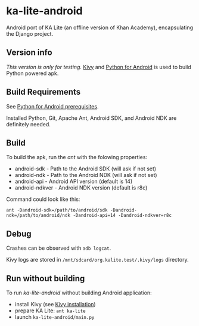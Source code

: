 ka-lite-android
===============

Android port of KA Lite (an offline version of Khan Academy), encapsulating the Django project.

Version info
------------
*This version is only for testing.*
[Kivy](https://github.com/kivy/kivy) and
[Python for Android](https://github.com/kivy/python-for-android)
is used to build Python powered apk.


Build Requirements
------------------
See [Python for Android prerequisites](http://python-for-android.readthedocs.org/en/latest/prerequisites/).

Installed Python, Git, Apache Ant, Android SDK, and Android NDK are definitely needed.

Build
-----
To build the apk, run the _ant_ with the folowing properties:

* android-sdk - Path to the Android SDK (will ask if not set)
* android-ndk - Path to the Android NDK (will ask if not set)
* android-api - Android API version (default is 14)
* android-ndkver - Android NDK version (default is r8c)

Command could look like this:

    ant -Dandroid-sdk=/path/to/android/sdk -Dandroid-ndk=/path/to/android/ndk -Dandroid-api=14 -Dandroid-ndkver=r8c


Debug
-----
Crashes can be observed with `adb logcat`.

Kivy logs are stored in `/mnt/sdcard/org.kalite.test/.kivy/logs` directory.


Run without building
--------------------
To run _ka-lite-android_ without building Android application:

   * install Kivy (see [Kivy installation](http://kivy.org/docs/installation/installation.html))
   * prepare KA Lite: `ant ka-lite`
   * launch `ka-lite-android/main.py`
